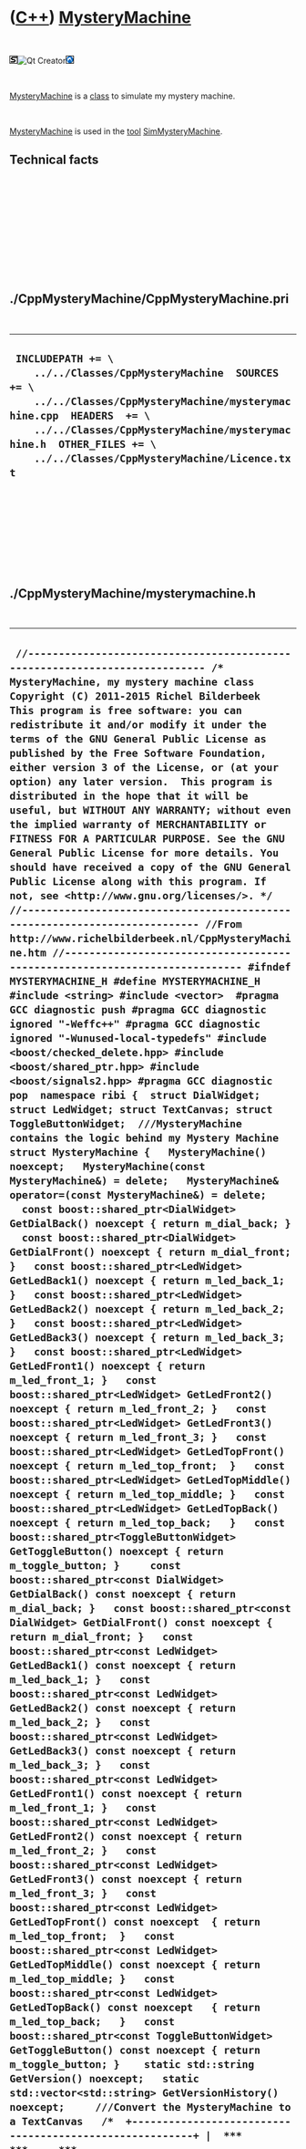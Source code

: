 



 

 

 

 

 

([C++](Cpp.md)) [MysteryMachine](CppMysteryMachine.md)
========================================================

 

![STL](PicStl.png)![Qt
Creator](PicQtCreator.png)![Lubuntu](PicLubuntu.png)

 

[MysteryMachine](CppMysteryMachine.md) is a [class](CppClass.md) to
simulate my mystery machine.

 

[MysteryMachine](CppMysteryMachine.md) is used in the [tool](Tools.md)
[SimMysteryMachine](ToolSimMysteryMachine.md).

Technical facts
---------------

 

 

 

 

 

 

./CppMysteryMachine/CppMysteryMachine.pri
-----------------------------------------

 

  --------------------------------------------------------------------------------------------------------------------------------------------------------------------------------------------------------------------------------------------------------------------
  ` INCLUDEPATH += \     ../../Classes/CppMysteryMachine  SOURCES += \     ../../Classes/CppMysteryMachine/mysterymachine.cpp  HEADERS  += \     ../../Classes/CppMysteryMachine/mysterymachine.h  OTHER_FILES += \     ../../Classes/CppMysteryMachine/Licence.txt`
  --------------------------------------------------------------------------------------------------------------------------------------------------------------------------------------------------------------------------------------------------------------------

 

 

 

 

 

./CppMysteryMachine/mysterymachine.h
------------------------------------

 

  ----------------------------------------------------------------------------------------------------------------------------------------------------------------------------------------------------------------------------------------------------------------------------------------------------------------------------------------------------------------------------------------------------------------------------------------------------------------------------------------------------------------------------------------------------------------------------------------------------------------------------------------------------------------------------------------------------------------------------------------------------------------------------------------------------------------------------------------------------------------------------------------------------------------------------------------------------------------------------------------------------------------------------------------------------------------------------------------------------------------------------------------------------------------------------------------------------------------------------------------------------------------------------------------------------------------------------------------------------------------------------------------------------------------------------------------------------------------------------------------------------------------------------------------------------------------------------------------------------------------------------------------------------------------------------------------------------------------------------------------------------------------------------------------------------------------------------------------------------------------------------------------------------------------------------------------------------------------------------------------------------------------------------------------------------------------------------------------------------------------------------------------------------------------------------------------------------------------------------------------------------------------------------------------------------------------------------------------------------------------------------------------------------------------------------------------------------------------------------------------------------------------------------------------------------------------------------------------------------------------------------------------------------------------------------------------------------------------------------------------------------------------------------------------------------------------------------------------------------------------------------------------------------------------------------------------------------------------------------------------------------------------------------------------------------------------------------------------------------------------------------------------------------------------------------------------------------------------------------------------------------------------------------------------------------------------------------------------------------------------------------------------------------------------------------------------------------------------------------------------------------------------------------------------------------------------------------------------------------------------------------------------------------------------------------------------------------------------------------------------------------------------------------------------------------------------------------------------------------------------------------------------------------------------------------------------------------------------------------------------------------------------------------------------------------------------------------------------------------------------------------------------------------------------------------------------------------------------------------------------------------------------------------------------------------------------------------------------------------------------------------------------------------------------------------------------------------------------------------------------------------------------------------------------------------------------------------------------------------------------------------------------------------------------------------------------------------------------------------------------------------------------------------------------------------------------------------------------------------------------------------------------------------------------------------------------------------------------------------------------------------------------------------------------------------------------------------------------------------------------------------------------------------------------------------------------------------------------------------------------------------------------------------------------------------------------------------------------------------------------------------------------------------------------------------------------------------------------------------------------------------------------------------------------------------------------------------------------------------------------------------------------------------------------------------------------------------------------------------------------------------------------------------------------------------------------------------------------------------------------------------------------------------------------------------------------------------------------------------------------------------------------------------------------------------------------------------------------------------------------------------------------------------------------------------------------------------------------------------------------------------------------------------------------------------------------------------------------------------------------------------------------------------------------------------------------------------------------------------------------------------------------------------------------------------------------------------------------------------------------------
  ` //--------------------------------------------------------------------------- /* MysteryMachine, my mystery machine class Copyright (C) 2011-2015 Richel Bilderbeek  This program is free software: you can redistribute it and/or modify it under the terms of the GNU General Public License as published by the Free Software Foundation, either version 3 of the License, or (at your option) any later version.  This program is distributed in the hope that it will be useful, but WITHOUT ANY WARRANTY; without even the implied warranty of MERCHANTABILITY or FITNESS FOR A PARTICULAR PURPOSE. See the GNU General Public License for more details. You should have received a copy of the GNU General Public License along with this program. If not, see <http://www.gnu.org/licenses/>. */ //--------------------------------------------------------------------------- //From http://www.richelbilderbeek.nl/CppMysteryMachine.htm //--------------------------------------------------------------------------- #ifndef MYSTERYMACHINE_H #define MYSTERYMACHINE_H  #include <string> #include <vector>  #pragma GCC diagnostic push #pragma GCC diagnostic ignored "-Weffc++" #pragma GCC diagnostic ignored "-Wunused-local-typedefs" #include <boost/checked_delete.hpp> #include <boost/shared_ptr.hpp> #include <boost/signals2.hpp> #pragma GCC diagnostic pop  namespace ribi {  struct DialWidget; struct LedWidget; struct TextCanvas; struct ToggleButtonWidget;  ///MysteryMachine contains the logic behind my Mystery Machine struct MysteryMachine {   MysteryMachine() noexcept;   MysteryMachine(const MysteryMachine&) = delete;   MysteryMachine& operator=(const MysteryMachine&) = delete;    const boost::shared_ptr<DialWidget> GetDialBack() noexcept { return m_dial_back; }   const boost::shared_ptr<DialWidget> GetDialFront() noexcept { return m_dial_front; }   const boost::shared_ptr<LedWidget> GetLedBack1() noexcept { return m_led_back_1; }   const boost::shared_ptr<LedWidget> GetLedBack2() noexcept { return m_led_back_2; }   const boost::shared_ptr<LedWidget> GetLedBack3() noexcept { return m_led_back_3; }   const boost::shared_ptr<LedWidget> GetLedFront1() noexcept { return m_led_front_1; }   const boost::shared_ptr<LedWidget> GetLedFront2() noexcept { return m_led_front_2; }   const boost::shared_ptr<LedWidget> GetLedFront3() noexcept { return m_led_front_3; }   const boost::shared_ptr<LedWidget> GetLedTopFront() noexcept { return m_led_top_front;  }   const boost::shared_ptr<LedWidget> GetLedTopMiddle() noexcept { return m_led_top_middle; }   const boost::shared_ptr<LedWidget> GetLedTopBack() noexcept { return m_led_top_back;   }   const boost::shared_ptr<ToggleButtonWidget> GetToggleButton() noexcept { return m_toggle_button; }     const boost::shared_ptr<const DialWidget> GetDialBack() const noexcept { return m_dial_back; }   const boost::shared_ptr<const DialWidget> GetDialFront() const noexcept { return m_dial_front; }   const boost::shared_ptr<const LedWidget> GetLedBack1() const noexcept { return m_led_back_1; }   const boost::shared_ptr<const LedWidget> GetLedBack2() const noexcept { return m_led_back_2; }   const boost::shared_ptr<const LedWidget> GetLedBack3() const noexcept { return m_led_back_3; }   const boost::shared_ptr<const LedWidget> GetLedFront1() const noexcept { return m_led_front_1; }   const boost::shared_ptr<const LedWidget> GetLedFront2() const noexcept { return m_led_front_2; }   const boost::shared_ptr<const LedWidget> GetLedFront3() const noexcept { return m_led_front_3; }   const boost::shared_ptr<const LedWidget> GetLedTopFront() const noexcept  { return m_led_top_front;  }   const boost::shared_ptr<const LedWidget> GetLedTopMiddle() const noexcept { return m_led_top_middle; }   const boost::shared_ptr<const LedWidget> GetLedTopBack() const noexcept   { return m_led_top_back;   }   const boost::shared_ptr<const ToggleButtonWidget> GetToggleButton() const noexcept { return m_toggle_button; }    static std::string GetVersion() noexcept;   static std::vector<std::string> GetVersionHistory() noexcept;     ///Convert the MysteryMachine to a TextCanvas   /*  +--------------------------------------------------------+ |  ***     ***     ***     ____                          | |** | ** **hhh** **MMM**  |    |           ***           | |*  |  * *hhhhh* *MMMMM*  |____|         **MMM**         | |*  |  * *hhhhh* *MMMMM*  |____|         *MMMMM*         | |*     * *hhhhh* *MMMMM*                 *MMMMM*         | | *   *    ***    *MMM*    ***           *MMMMM*         | |  ***   **MMM**   ***   **MMM**           ***           | |        *MMMMM*         *MMMMM*         **MMM**         | |        *MMMMM*         *MMMMM*         *MMMMM*         | |        *MMMMM*         *MMMMM*         *MMMMM*         | |          ***            *MMM*    ***   *MMMMM*         | |        **MMM**           ***   **MMM**   ***     ***   | |        *MMMMM*                 *MMMMM* **hhh** ** | ** | |        *MMMMM*                 *MMMMM* *hhhhh* *  |  * | |        *MMMMM*                 *MMMMM* *hhhhh* *  |  * | |         *MMM*                   *MMM*  *hhhhh* *     * | |          ***                     ***    *hhh*   *   *  | |                                          ***     ***   | +--------------------------------------------------------+    */   const boost::shared_ptr<TextCanvas> ToTextCanvas() const noexcept;    private:   virtual ~MysteryMachine() noexcept {}   friend void boost::checked_delete<>(MysteryMachine*);    boost::shared_ptr<DialWidget> m_dial_back;   boost::shared_ptr<DialWidget> m_dial_front;   boost::shared_ptr<LedWidget> m_led_front_1;   boost::shared_ptr<LedWidget> m_led_front_2;   boost::shared_ptr<LedWidget> m_led_front_3;   boost::shared_ptr<LedWidget> m_led_back_1;   boost::shared_ptr<LedWidget> m_led_back_2;   boost::shared_ptr<LedWidget> m_led_back_3;   boost::shared_ptr<LedWidget> m_led_top_front;   boost::shared_ptr<LedWidget> m_led_top_middle;   boost::shared_ptr<LedWidget> m_led_top_back;   boost::shared_ptr<ToggleButtonWidget> m_toggle_button;    #ifndef NDEBUG   static void Test() noexcept;   #endif    void Update() noexcept;    friend std::ostream& operator<<(std::ostream& os, const MysteryMachine& machine) noexcept;  };  std::ostream& operator<<(std::ostream& os, const MysteryMachine& machine) noexcept;  } //~namespace ribi  #endif // MYSTERYMACHINE_H`
  ----------------------------------------------------------------------------------------------------------------------------------------------------------------------------------------------------------------------------------------------------------------------------------------------------------------------------------------------------------------------------------------------------------------------------------------------------------------------------------------------------------------------------------------------------------------------------------------------------------------------------------------------------------------------------------------------------------------------------------------------------------------------------------------------------------------------------------------------------------------------------------------------------------------------------------------------------------------------------------------------------------------------------------------------------------------------------------------------------------------------------------------------------------------------------------------------------------------------------------------------------------------------------------------------------------------------------------------------------------------------------------------------------------------------------------------------------------------------------------------------------------------------------------------------------------------------------------------------------------------------------------------------------------------------------------------------------------------------------------------------------------------------------------------------------------------------------------------------------------------------------------------------------------------------------------------------------------------------------------------------------------------------------------------------------------------------------------------------------------------------------------------------------------------------------------------------------------------------------------------------------------------------------------------------------------------------------------------------------------------------------------------------------------------------------------------------------------------------------------------------------------------------------------------------------------------------------------------------------------------------------------------------------------------------------------------------------------------------------------------------------------------------------------------------------------------------------------------------------------------------------------------------------------------------------------------------------------------------------------------------------------------------------------------------------------------------------------------------------------------------------------------------------------------------------------------------------------------------------------------------------------------------------------------------------------------------------------------------------------------------------------------------------------------------------------------------------------------------------------------------------------------------------------------------------------------------------------------------------------------------------------------------------------------------------------------------------------------------------------------------------------------------------------------------------------------------------------------------------------------------------------------------------------------------------------------------------------------------------------------------------------------------------------------------------------------------------------------------------------------------------------------------------------------------------------------------------------------------------------------------------------------------------------------------------------------------------------------------------------------------------------------------------------------------------------------------------------------------------------------------------------------------------------------------------------------------------------------------------------------------------------------------------------------------------------------------------------------------------------------------------------------------------------------------------------------------------------------------------------------------------------------------------------------------------------------------------------------------------------------------------------------------------------------------------------------------------------------------------------------------------------------------------------------------------------------------------------------------------------------------------------------------------------------------------------------------------------------------------------------------------------------------------------------------------------------------------------------------------------------------------------------------------------------------------------------------------------------------------------------------------------------------------------------------------------------------------------------------------------------------------------------------------------------------------------------------------------------------------------------------------------------------------------------------------------------------------------------------------------------------------------------------------------------------------------------------------------------------------------------------------------------------------------------------------------------------------------------------------------------------------------------------------------------------------------------------------------------------------------------------------------------------------------------------------------------------------------------------------------------------------------------------------------------------------------------------------------------------------------------------

 

 

 

 

 

./CppMysteryMachine/mysterymachine.cpp
--------------------------------------

 

  --------------------------------------------------------------------------------------------------------------------------------------------------------------------------------------------------------------------------------------------------------------------------------------------------------------------------------------------------------------------------------------------------------------------------------------------------------------------------------------------------------------------------------------------------------------------------------------------------------------------------------------------------------------------------------------------------------------------------------------------------------------------------------------------------------------------------------------------------------------------------------------------------------------------------------------------------------------------------------------------------------------------------------------------------------------------------------------------------------------------------------------------------------------------------------------------------------------------------------------------------------------------------------------------------------------------------------------------------------------------------------------------------------------------------------------------------------------------------------------------------------------------------------------------------------------------------------------------------------------------------------------------------------------------------------------------------------------------------------------------------------------------------------------------------------------------------------------------------------------------------------------------------------------------------------------------------------------------------------------------------------------------------------------------------------------------------------------------------------------------------------------------------------------------------------------------------------------------------------------------------------------------------------------------------------------------------------------------------------------------------------------------------------------------------------------------------------------------------------------------------------------------------------------------------------------------------------------------------------------------------------------------------------------------------------------------------------------------------------------------------------------------------------------------------------------------------------------------------------------------------------------------------------------------------------------------------------------------------------------------------------------------------------------------------------------------------------------------------------------------------------------------------------------------------------------------------------------------------------------------------------------------------------------------------------------------------------------------------------------------------------------------------------------------------------------------------------------------------------------------------------------------------------------------------------------------------------------------------------------------------------------------------------------------------------------------------------------------------------------------------------------------------------------------------------------------------------------------------------------------------------------------------------------------------------------------------------------------------------------------------------------------------------------------------------------------------------------------------------------------------------------------------------------------------------------------------------------------------------------------------------------------------------------------------------------------------------------------------------------------------------------------------------------------------------------------------------------------------------------------------------------------------------------------------------------------------------------------------------------------------------------------------------------------------------------------------------------------------------------------------------------------------------------------------------------------------------------------------------------------------------------------------------------------------------------------------------------------------------------------------------------------------------------------------------------------------------------------------------------------------------------------------------------------------------------------------------------------------------------------------------------------------------------------------------------------------------------------------------------------------------------------------------------------------------------------------------------------------------------------------------------------------------------------------------------------------------------------------------------------------------------------------------------------------------------------------------------------------------------------------------------------------------------------------------------------------------------------------------------------------------------------------------------------------------------------------------------------------------------------------------------------------------------------------------------------------------------------------------------------------------------------------------------------------------------------------------------------------------------------------------------------------------------------------------------------------------------------------------------------------------------------------------------------------------------------------------------------------------------------------------------------------------------------------------------------------------------------------------------------------------------------------------------------------------------------------------------------------------------------------------------------------------------------------------------------------------------------------
  ` //--------------------------------------------------------------------------- /* MysteryMachine, my mystery machine class Copyright (C) 2011-2015 Richel Bilderbeek  This program is free software: you can redistribute it and/or modify it under the terms of the GNU General Public License as published by the Free Software Foundation, either version 3 of the License, or (at your option) any later version.  This program is distributed in the hope that it will be useful, but WITHOUT ANY WARRANTY; without even the implied warranty of MERCHANTABILITY or FITNESS FOR A PARTICULAR PURPOSE. See the GNU General Public License for more details. You should have received a copy of the GNU General Public License along with this program. If not, see <http://www.gnu.org/licenses/>. */ //--------------------------------------------------------------------------- //From http://www.richelbilderbeek.nl/CppMysteryMachine.htm //--------------------------------------------------------------------------- #pragma GCC diagnostic push #pragma GCC diagnostic ignored "-Weffc++" #pragma GCC diagnostic ignored "-Wunused-local-typedefs" #include "mysterymachine.h"  #include <boost/lexical_cast.hpp>  #include "dial.h" #include "dialwidget.h" #include "led.h" #include "ledwidget.h" #include "textcanvas.h" #include "testtimer.h" #include "togglebutton.h" #include "togglebuttonwidget.h" #include "trace.h"  #pragma GCC diagnostic pop  ribi::MysteryMachine::MysteryMachine() noexcept   : m_dial_back(new DialWidget),     m_dial_front(new DialWidget),     m_led_front_1(new LedWidget(0,0,32,32,1.0,255,  0,  0)),     m_led_front_2(new LedWidget(0,0,32,32,0.0,  0,255,  0)),     m_led_front_3(new LedWidget(0,0,32,32,0.0,  0,  0,255)),     m_led_back_1(new LedWidget(0,0,32,32,1.0,255,  0,  0)),     m_led_back_2(new LedWidget(0,0,32,32,0.0,  0,255,  0)),     m_led_back_3(new LedWidget(0,0,32,32,0.0,  0,  0,255)),     m_led_top_front( new LedWidget(0,0,32,32,0.0,255,0,0)),     m_led_top_middle(new LedWidget(0,0,32,32,0.0,255,0,0)),     m_led_top_back(  new LedWidget(0,0,32,32,0.0,255,0,0)),     m_toggle_button(new ToggleButtonWidget) {   #ifndef NDEBUG   Test();   #endif   m_dial_back->GetDial()->m_signal_position_changed.connect(boost::bind(     &ribi::MysteryMachine::Update,this));   m_dial_front->GetDial()->m_signal_position_changed.connect(boost::bind(     &ribi::MysteryMachine::Update,this));   m_toggle_button->GetToggleButton()->m_signal_toggled.connect(boost::bind(     &ribi::MysteryMachine::Update,this));   Update(); }  std::string ribi::MysteryMachine::GetVersion() noexcept {   return "1.2"; }  std::vector<std::string> ribi::MysteryMachine::GetVersionHistory() noexcept {   return {     "2011-04-10: Version 1.0: initial version",     "2011-08-20: Version 1.1: added operator<<",     "2014-02-28: Version 1.2: added ToTextCanvas",   }; }  #ifndef NDEBUG void ribi::MysteryMachine::Test() noexcept {   {     static bool is_tested{false};     if (is_tested) return;     is_tested = true;   }   const TestTimer test_timer(__func__,__FILE__,1.0);   MysteryMachine m;   assert(!m.GetVersion().empty()); } #endif  const boost::shared_ptr<ribi::TextCanvas> ribi::MysteryMachine::ToTextCanvas() const noexcept {   const int w = 58;   const int h = 20;   boost::shared_ptr<TextCanvas> canvas {     new TextCanvas(w,h)   };   //Create the edges   {     canvas->PutText(0,0,std::string(w,'-'));     canvas->PutText(0,h - 1,std::string(w,'-'));     for (int y=0; y!=h; ++y)     {       canvas->PutChar(0,y,'|');       canvas->PutChar(w-1,y,'|');     }     canvas->PutChar(  0,0  ,'+');     canvas->PutChar(  0,h-1,'+');     canvas->PutChar(w-1,0  ,'+');     canvas->PutChar(w-1,h-1,'+');   }   //Put front at left   canvas->PutCanvas(1,1,m_dial_front->ToTextCanvas(3));   canvas->PutCanvas(49,12,m_dial_back->ToTextCanvas(3));    canvas->PutCanvas(9,1,m_led_front_1->ToCanvas(3));   canvas->PutCanvas(9,6,m_led_front_2->ToCanvas(3));   canvas->PutCanvas(9,11,m_led_front_3->ToCanvas(3));    canvas->PutCanvas(17,1,m_led_top_front->ToCanvas(3));   canvas->PutCanvas(25,6,m_led_top_middle->ToCanvas(3));   canvas->PutCanvas(33,11,m_led_top_back->ToCanvas(3));    canvas->PutCanvas(41,2,m_led_back_3->ToCanvas(3));   canvas->PutCanvas(41,7,m_led_back_2->ToCanvas(3));   canvas->PutCanvas(41,12,m_led_back_1->ToCanvas(3));    canvas->PutCanvas(26,1,m_toggle_button->ToTextCanvas(6,4));   return canvas; }   void ribi::MysteryMachine::Update() noexcept {   const int back = static_cast<int>(GetDialBack()->GetDial()->GetPosition() * 12.0) % 3;   const int front = static_cast<int>(GetDialFront()->GetDial()->GetPosition() * 12.0) % 3;   int top = (GetToggleButton()->GetToggleButton()->IsPressed()     ? (1 + front - back + 3) % 3     : -1);   assert(front >= 0);   assert(front  < 3);   assert(back >= 0);   assert(back  < 3);   assert(top >= -1); //-1 denotes off   assert(top  < 3);   m_led_front_1->GetLed()->SetIntensity(front == 0 ? 1.0 : 0.0);   m_led_front_2->GetLed()->SetIntensity(front == 1 ? 1.0 : 0.0);   m_led_front_3->GetLed()->SetIntensity(front == 2 ? 1.0 : 0.0);   m_led_back_1->GetLed()->SetIntensity(back == 0 ? 1.0 : 0.0);   m_led_back_2->GetLed()->SetIntensity(back == 1 ? 1.0 : 0.0);   m_led_back_3->GetLed()->SetIntensity(back == 2 ? 1.0 : 0.0);   m_led_top_front->GetLed()->SetIntensity( top == 0 ? 1.0 : 0.0);   m_led_top_middle->GetLed()->SetIntensity(top == 1 ? 1.0 : 0.0);   m_led_top_back->GetLed()->SetIntensity(  top == 2 ? 1.0 : 0.0); }  std::ostream& ribi::operator<<(std::ostream& os, const MysteryMachine& machine) noexcept {   os     << "<MysteryMachine>"     << "<dial_back>"       << *machine.m_dial_back     << "</dial_back>"     << "<dial_front>"       << *machine.m_dial_front     << "</dial_front>"     << "<led_back_1>"       << *machine.m_led_back_1     << "</led_back_1>"     << "<led_back_2>"       << *machine.m_led_back_2     << "</led_back_2>"     << "<led_back_3>"       << *machine.m_led_back_3     << "</led_back_3>"     << "<led_front_1>"     << *machine.m_led_front_1     << "</led_front_1>"     << "<led_front_2>"       << *machine.m_led_front_2     << "</led_front_2>"     << "<led_front_3>"       << *machine.m_led_front_3     << "<led_front_3>"     << "<led_top_back>"       << *machine.m_led_top_back     << "</led_top_back>"     << "<led_top_front>"       << *machine.m_led_top_front     << "</led_top_front>"     << "<led_top_middle>"       << *machine.m_led_top_middle     << "</led_top_middle>"     << "<toggle_button>"     << *machine.m_toggle_button     << "</toggle_button>"     << "</MysteryMachine>";   return os; }`
  --------------------------------------------------------------------------------------------------------------------------------------------------------------------------------------------------------------------------------------------------------------------------------------------------------------------------------------------------------------------------------------------------------------------------------------------------------------------------------------------------------------------------------------------------------------------------------------------------------------------------------------------------------------------------------------------------------------------------------------------------------------------------------------------------------------------------------------------------------------------------------------------------------------------------------------------------------------------------------------------------------------------------------------------------------------------------------------------------------------------------------------------------------------------------------------------------------------------------------------------------------------------------------------------------------------------------------------------------------------------------------------------------------------------------------------------------------------------------------------------------------------------------------------------------------------------------------------------------------------------------------------------------------------------------------------------------------------------------------------------------------------------------------------------------------------------------------------------------------------------------------------------------------------------------------------------------------------------------------------------------------------------------------------------------------------------------------------------------------------------------------------------------------------------------------------------------------------------------------------------------------------------------------------------------------------------------------------------------------------------------------------------------------------------------------------------------------------------------------------------------------------------------------------------------------------------------------------------------------------------------------------------------------------------------------------------------------------------------------------------------------------------------------------------------------------------------------------------------------------------------------------------------------------------------------------------------------------------------------------------------------------------------------------------------------------------------------------------------------------------------------------------------------------------------------------------------------------------------------------------------------------------------------------------------------------------------------------------------------------------------------------------------------------------------------------------------------------------------------------------------------------------------------------------------------------------------------------------------------------------------------------------------------------------------------------------------------------------------------------------------------------------------------------------------------------------------------------------------------------------------------------------------------------------------------------------------------------------------------------------------------------------------------------------------------------------------------------------------------------------------------------------------------------------------------------------------------------------------------------------------------------------------------------------------------------------------------------------------------------------------------------------------------------------------------------------------------------------------------------------------------------------------------------------------------------------------------------------------------------------------------------------------------------------------------------------------------------------------------------------------------------------------------------------------------------------------------------------------------------------------------------------------------------------------------------------------------------------------------------------------------------------------------------------------------------------------------------------------------------------------------------------------------------------------------------------------------------------------------------------------------------------------------------------------------------------------------------------------------------------------------------------------------------------------------------------------------------------------------------------------------------------------------------------------------------------------------------------------------------------------------------------------------------------------------------------------------------------------------------------------------------------------------------------------------------------------------------------------------------------------------------------------------------------------------------------------------------------------------------------------------------------------------------------------------------------------------------------------------------------------------------------------------------------------------------------------------------------------------------------------------------------------------------------------------------------------------------------------------------------------------------------------------------------------------------------------------------------------------------------------------------------------------------------------------------------------------------------------------------------------------------------------------------------------------------------------------------------------------------------------------------------------------------------------------------------------------------------------

 

 

 

 

 





 




This page has been created by the [tool](Tools.md)
[CodeToHtml](ToolCodeToHtml.md)
